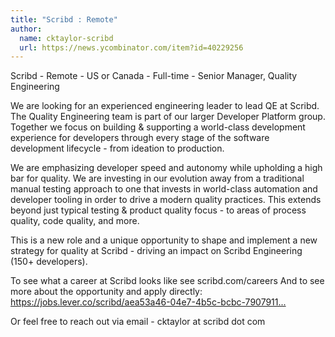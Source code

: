 ```yaml
---
title: "Scribd : Remote"
author:
  name: cktaylor-scribd
  url: https://news.ycombinator.com/item?id=40229256
---
```

Scribd - Remote - US or Canada - Full-time - Senior Manager, Quality Engineering

We are looking for an experienced engineering leader to lead QE at Scribd. The Quality Engineering team is part of our larger Developer Platform group. Together we focus on building &amp; supporting a world-class development experience for developers through every stage of the software development lifecycle - from ideation to production.

We are emphasizing developer speed and autonomy while upholding a high bar for quality. We are investing in our evolution away from a traditional manual testing approach to one that invests in world-class automation and developer tooling in order to drive a modern quality practices. This extends beyond just typical testing &amp; product quality focus - to areas of process quality, code quality, and more.

This is a new role and a unique opportunity to shape and implement a new strategy for quality at Scribd - driving an impact on Scribd Engineering (150+ developers).

To see what a career at Scribd looks like see scribd.com&#x2F;careers 
And to see more about the opportunity and apply directly: <a href="https:&#x2F;&#x2F;jobs.lever.co&#x2F;scribd&#x2F;aea53a46-04e7-4b5c-bcbc-7907911fc762" rel="nofollow">https:&#x2F;&#x2F;jobs.lever.co&#x2F;scribd&#x2F;aea53a46-04e7-4b5c-bcbc-7907911...</a>

Or feel free to reach out via email -  cktaylor at scribd dot com
